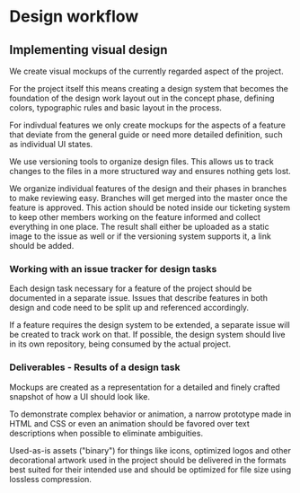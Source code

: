 # Design workflow

## Implementing visual design

We create visual mockups of the currently regarded aspect of the project.

For the project itself this means creating a design system that becomes the
foundation of the design work layout out in the concept phase, defining colors,
typographic rules and basic layout in the process.

For indivdual features we only create mockups for the aspects of a feature that
deviate from the general guide or need more detailed definition, such as
individual UI states.

We use versioning tools to organize design files. This allows us to track
changes to the files in a more structured way and ensures nothing gets lost.

We organize individual features of the design and their phases in branches to
make reviewing easy. Branches will get merged into the master once the feature
is approved. This action should be noted inside our ticketing system to keep
other members working on the feature informed and collect everything in one
place. The result shall either be uploaded as a static image to the issue as
well or if the versioning system supports it, a link should be added.

### Working with an issue tracker for design tasks

Each design task necessary for a feature of the project should be documented in
a separate issue. Issues that describe features in both design and code need to
be split up and referenced accordingly.

If a feature requires the design system to be extended, a separate issue will be
created to track work on that. If possible, the design system should live in its
own repository, being consumed by the actual project.

### Deliverables - Results of a design task

Mockups are created as a representation for a detailed and finely crafted
snapshot of how a UI should look like.

To demonstrate complex behavior or animation, a narrow prototype made in HTML
and CSS or even an animation should be favored over text descriptions when
possible to eliminate ambiguities.

Used-as-is assets ("binary") for things like icons, optimized logos and other
decorational artwork used in the project should be delivered in the formats best
suited for their intended use and should be optimized for file size using
lossless compression.
